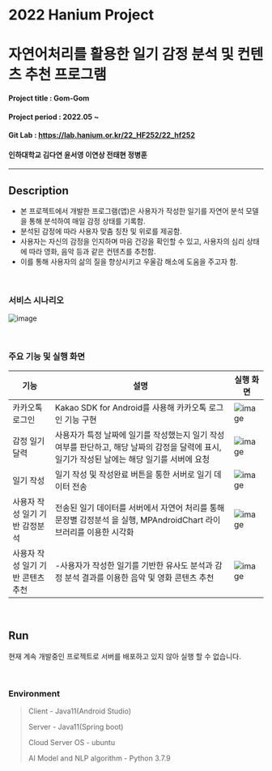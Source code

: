 # 2022 Hanium Project
# 자연어처리를 활용한 일기 감정 분석 및 컨텐츠 추천 프로그램
#### Project title : Gom-Gom
#### Project period : 2022.05 ~
#### Git Lab : https://lab.hanium.or.kr/22_HF252/22_hf252
#### 인하대학교 김다연 윤서영 이연상 전태현 정병훈
-----------------------
## Description
- 본 프로젝트에서 개발한 프로그램(앱)은 사용자가 작성한 일기를 자연어 분석 모델을 통해 분석하여 매일 감정 상태를 기록함.
- 분석된 감정에 따라 사용자 맞춤 칭찬 및 위로를 제공함.
- 사용자는 자신의 감정을 인지하며 마음 건강을 확인할 수 있고, 사용자의 심리 상태에 따라 영화, 음악 등과 같은 컨텐츠를 추천함.
- 이를 통해 사용자의 삶의 질을 향상시키고 우울감 해소에 도움을 주고자 함.

<br>

### 서비스 시나리오
![image](https://user-images.githubusercontent.com/95534831/187061369-fad4878a-1059-4244-9299-0735262232f5.png)

<br>

### 주요 기능 및 실행 화면
| 기능 | 설명 | 실행 화면 | 
| --- | --- | --- |
| 카카오톡 로그인 | Kakao SDK for Android를 사용해 카카오톡 로그인 기능 구현 |![image](https://user-images.githubusercontent.com/95534831/187061742-be5c1bab-79c2-442b-9190-d0d79a03aa44.png)
| 감정 일기 달력 | 사용자가 특정 날짜에 일기를 작성했는지 일기 작성 여부를 판단하고, 해당 날짜의 감정을 달력에 표시, 일기가 작성된 날에는 해당 일기를 서버에 요청 |![image](https://user-images.githubusercontent.com/95534831/187061818-78b1fc56-6b42-4c37-b88d-0412bd9afbcc.png)|
| 일기 작성 | 일기 작성 및 작성완료 버튼을 통한 서버로 일기 데이터 전송 | ![image](https://user-images.githubusercontent.com/95534831/187061893-2ac7b734-670b-4ad8-883c-cfe40e9365d6.png) 
| 사용자 작성 일기 기반 감정분석 | 전송된 일기 데이터를 서버에서 자연어 처리를 통해 문장별 감정분석 을 실행, MPAndroidChart 라이브러리를 이용한 시각화 | ![image](https://user-images.githubusercontent.com/95534831/187061931-532f5230-1d91-47ff-a981-39c18994f5dd.png)
| 사용자 작성 일기 기반 콘텐츠 추천 | -사용자가 작성한 일기를 기반한 유사도 분석과 감정 분석 결과를 이용한 음악 및 영화 콘텐츠 추천 | ![image](https://user-images.githubusercontent.com/95534831/187061974-d45ae27b-d662-4045-8cce-34a4ec5ec5ec.png)

<br>

## Run
현재 계속 개발중인 프로젝트로 서버를 배포하고 있지 않아 실행 할 수 없습니다.

<br>

### Environment
> Client - Java11(Android Studio)
>
> Server - Java11(Spring boot)
>
> Cloud Server OS - ubuntu
>
> AI Model and NLP algorithm - Python 3.7.9

